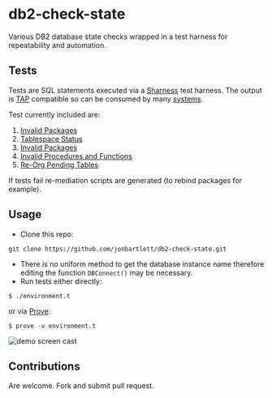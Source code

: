 # db2-check-state

Various DB2 database state checks wrapped in a test harness for repeatability and automation.

## Tests

Tests are SQL statements executed via a [Sharness](http://chriscool.github.io/sharness/) test harness. The output is [TAP](http://testanything.org/) compatible so can be consumed by many [systems](http://testanything.org/consumers.html).

Test currently included are:

1. [Invalid Packages](sql/qy_check_pending_tabs.sql)
2. [Tablespace Status](sql/qy_check_tablespace_status.sql)
3. [Invalid Packages](sql/qy_invalid_pkgs.sql)
4. [Invalid Procedures and Functions](sql/qy_invalid_procfuncs.sql)
5. [Re-Org Pending Tables](sql/qy_reorg_pending_tabs.sql)

If tests fail re-mediation scripts are generated (to rebind packages for example).


## Usage

- Clone this repo:

```git clone https://github.com/jonbartlett/db2-check-state.git```
- There is no uniform method to get the database instance name therefore editing the function ```DBConnect()``` may be necessary.
- Run tests either directly:

```
$ ./environment.t
```

or via [Prove](https://linux.die.net/man/1/prove):

```
$ prove -v environment.t
```

![demo screen cast](demo.gif)

## Contributions

Are welcome. Fork and submit pull request.


